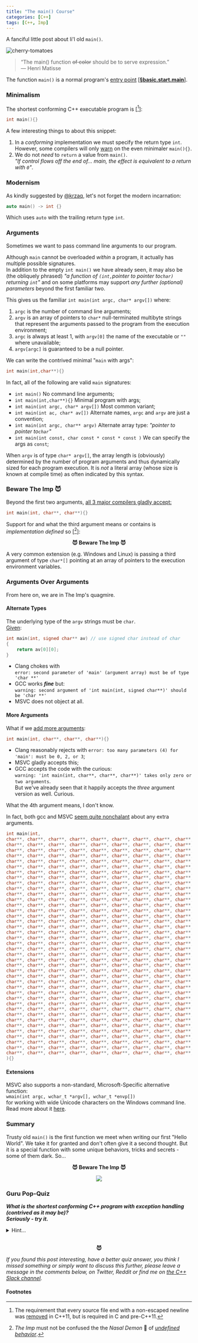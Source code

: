 ```yaml
---
title: "The main() Course"
categories: [C++]
tags: [C++, Imp]
---
```

A fanciful little post about li'l old `main()`.

![cherry-tomatoes](../../assets/cherry-tomatoes.jpg)    

> “The main() function <s>of color</s> should be to serve expression.”  
> — Henri Matisse

The function `main()` is a normal program's [entry point](http://en.cppreference.com/w/cpp/language/main_function) [[**§basic.start.main**](http://eel.is/c++draft/basic.start.main)].

### Minimalism
The shortest conforming C++ executable program is [[^1]]:

[^1]: The requirement that every source file end with a non-escaped newline was [removed](https://stackoverflow.com/a/8172348/135862) in C++11, but is required in C and pre-C++11.


```cpp
int main(){}
```

A few interesting things to about this snippet:

1. In a *conforming* implementation we must specify the return type `int`.  
   However, some compilers will only [warn](https://wandbox.org/permlink/z1qDbe9lnEg88TYe) on the even minimaler `main(){}`.
3. We do not *need* to `return` a value from `main()`.   
   *"If control flows off the end of... main, the effect is equivalent to a return with `0`"*.  

### Modernism
As kindly suggested by [@krzaq](https://twitter.com/KrzaQ2), let's not forget the modern incarnation:

```cpp
auto main() -> int {}
```
Which uses `auto` with the trailing return type `int`.

### Arguments
Sometimes we want to pass command line arguments to our program. 

Although `main` cannot be overloaded *within* a program, it actually has multiple possible signatures.  
In addition to the empty `int main()` we have already seen, it may also be (the obliquely phrased) *"a function of `(int,`pointer to pointer to`char)` returning `int`"*  and on some platforms may support *any further (optional) parameters* beyond the first familiar two.  

This gives us the familiar `int main(int argc, char* argv[])` where:

1. `argc` is the number of command line arguments;
2. `argv` is an array of pointers to `char*` null-terminated multibyte strings that represent the arguments passed to the program from the execution environment;
3. `argc` is always at least 1, with `argv[0]` the name of the executable or `""` where unavailable;
4. `argv[argc]` is guaranteed to be a null pointer.

We can write the contrived minimal "`main` with args": 

```cpp
int main(int,char**){}
```

In fact, all of the following are valid `main` signatures:

- `int main()` No command line arguments;
- `int main(int,char**){}` Minimal program with args; 
- `int main(int argc, char* argv[])` Most common variant; 
- `int main(int ac, char* av[])` Alternate names, `argc` and `argv` are just a convention;
- `int main(int argc, char** argv)` Alternate array type: *"pointer to pointer to`char`"* 
- `int main(int const, char const * const * const )` We can specify the args as `const`;

When `argv` is of type `char* argv[]`, the array length is (obviously) determined by the number of program arguments and thus dynamically sized for each program execution. It is *not* a literal array (whose size is known at compile time) as often indicated by this syntax. 

### Beware The Imp 😈

Beyond the first two arguments, [all 3 major compilers gladly accept:](https://godbolt.org/g/k9Ta6Q)  

```cpp
int main(int, char**, char**){}
```
Support for and what the third argument means or contains is *implementation defined* so [[^2]]:  
<p style="text-align: center;font-weight: bold;">😈 Beware The Imp 😈</p>  

[^2]: *The Imp* must not be confused the the *Nasal Demon* 👿 of [*undefined behavior*](https://en.wikipedia.org/wiki/Undefined_behavior). 

A very common extension (e.g. Windows and Linux) is passing a third argument of type `char*[]` pointing at an array of pointers to the execution environment variables.  

### Arguments Over Arguments
From here on, we are in The Imp's quagmire.  

#### Alternate Types
The underlying type of the `argv` strings must be `char`.  
[Given](https://godbolt.org/g/U3zjbB):

```cpp
int main(int, signed char** av) // use signed char instead of char
{ 
    return av[0][0]; 
}
```
- Clang chokes with  
  `error: second parameter of 'main' (argument array) must be of type 'char **'`
- GCC works ***fine*** but:  
  `warning: second argument of 'int main(int, signed char**)' should be 'char **'`
- MSVC does not object at all.

#### More Arguments
What if we [add more arguments](https://godbolt.org/g/2zes5c):

```cpp
int main(int, char**, char**, char**){}
```

- Clang reasonably rejects with `error: too many parameters (4) for 'main': must be 0, 2, or 3`;
- MSVC gladly accepts this;
- GCC accepts the code with the curious:  
  `warning: 'int main(int, char**, char**, char**)' takes only zero or two arguments`.  
  But we've already seen that it happily accepts the *three* argument version as well. Curious. 

What the 4th argument means, I don't know.

In fact, both gcc and MSVC [seem quite nonchalant](https://godbolt.org/g/AZVwfg) about any extra arguments.

```cpp
int main(int,  
char**, char**, char**, char**, char**, char**, char**, char**, char**, char**, char**, char**, char**, 
char**, char**, char**, char**, char**, char**, char**, char**, char**, char**, char**, char**, char**, 
char**, char**, char**, char**, char**, char**, char**, char**, char**, char**, char**, char**, char**, 
char**, char**, char**, char**, char**, char**, char**, char**, char**, char**, char**, char**, char**, 
char**, char**, char**, char**, char**, char**, char**, char**, char**, char**, char**, char**, char**, 
char**, char**, char**, char**, char**, char**, char**, char**, char**, char**, char**, char**, char**, 
char**, char**, char**, char**, char**, char**, char**, char**, char**, char**, char**, char**, char**, 
char**, char**, char**, char**, char**, char**, char**, char**, char**, char**, char**, char**, char**, 
char**, char**, char**, char**, char**, char**, char**, char**, char**, char**, char**, char**, char**, 
char**, char**, char**, char**, char**, char**, char**, char**, char**, char**, char**, char**, char**, 
char**, char**, char**, char**, char**, char**, char**, char**, char**, char**, char**, char**, char**, 
char**, char**, char**, char**, char**, char**, char**, char**, char**, char**, char**, char**, char**, 
char**, char**, char**, char**, char**, char**, char**, char**, char**, char**, char**, char**, char**, 
char**, char**, char**, char**, char**, char**, char**, char**, char**, char**, char**, char**, char**, 
char**, char**, char**, char**, char**, char**, char**, char**, char**, char**, char**, char**, char**, 
char**, char**, char**, char**, char**, char**, char**, char**, char**, char**, char**, char**, char**, 
char**, char**, char**, char**, char**, char**, char**, char**, char**, char**, char**, char**, char**, 
char**, char**, char**, char**, char**, char**, char**, char**, char**, char**, char**, char**, char**, 
char**, char**, char**, char**, char**, char**, char**, char**, char**, char**, char**, char**, char**, 
char**, char**, char**, char**, char**, char**, char**, char**, char**, char**, char**, char**, char**, 
char**, char**, char**, char**, char**, char**, char**, char**, char**, char**, char**, char**, char**, 
char**, char**, char**, char**, char**, char**, char**, char**, char**, char**, char**, char**, char**, 
char**, char**, char**, char**, char**, char**, char**, char**, char**, char**, char**, char**, char**, 
char**, char**, char**, char**, char**, char**, char**, char**, char**, char**, char**, char**, char**, 
char**, char**, char**, char**, char**, char**, char**, char**, char**, char**, char**, char**, char**, 
char**, char**, char**, char**, char**, char**, char**, char**, char**, char**, char**, char**, char**, 
char**, char**, char**, char**, char**, char**, char**, char**, char**, char**, char**, char**, char**, 
char**, char**, char**, char**, char**, char**, char**, char**, char**, char**, char**, char**, char**, 
char**, char**, char**, char**, char**, char**, char**, char**, char**, char**, char**, char**, char**, 
char**, char**, char**, char**, char**, char**, char**, char**, char**, char**, char**, char**, char**, 
char**, char**, char**, char**, char**, char**, char**, char**, char**, char**, char**, char**, char**, 
char**, char**, char**, char**, char**, char**, char**, char**, char**, char**, char**, char**, char**, 
char**, char**, char**, char**, char**, char**, char**, char**, char**, char**, char**, char**, char**, 
char**, char**, char**, char**, char**, char**, char**, char**, char**, char**, char**, char**, char**, 
char**, char**, char**, char**, char**, char**, char**, char**, char**, char**, char**, char**, char**, 
char**, char**, char**, char**, char**, char**, char**, char**, char**, char**, char**, char**, char**, 
char**, char**, char**, char**, char**, char**, char**, char**, char**, char**, char**, char**, char**, 
char**, char**, char**, char**, char**, char**, char**, char**, char**, char**, char**, char**, char**, 
char**, char**, char**, char**, char**, char**, char**, char**, char**, char**, char**, char**, char**, 
char**, char**, char**, char**, char**, char**, char**, char**, char**, char**, char**, char**, char** 
){}
```

#### Extensions

MSVC also supports a non-standard, Microsoft-Specific alternative function:  
`wmain(int argc, wchar_t *argv[], wchar_t *envp[])`   
for working with wide Unicode characters on the Windows command line. Read more about it [here](https://docs.microsoft.com/en-us/cpp/c-language/using-wmain).

### Summary
Trusty old `main()` is the first function we meet when writing our first "Hello World". We take it for granted and don't often give it a second thought. But it is a special function with some unique behaviors, tricks and secrets - some of them dark. So...   

  
<p style="text-align: center;font-weight: bold;">😈 Beware The Imp 😈</p>
<p style="text-align: center;"><img src="https://media.giphy.com/media/ykBfNG10gwIRW/giphy.gif"></p>


### Guru Pop-Quiz
***What is the shortest conforming C++ program with exception handling (contrived as it may be)?  
Seriously - try it.***

<details>
<summary>Hint...</summary>
<br>Can you match or beat 27 character?
<br><br>
<details>
  <summary>I give up! Enlighten me!!</summary>
  <br><code class="highlighter-rouge">
  int main()try{}catch(...){}
  </code><br>
  <br>Ha! Use the obscure <a href="http://en.cppreference.com/w/cpp/language/function-try-block">function-try-block</a>.
</details>
</details>
<br>
<p style="text-align: center;font-weight: bold;">😈</p> 


*If you found this post interesting, have a better quiz answer, you think I missed something or simply want to discuss this further, please leave a message in the comments below, on Twitter, Reddit or find me on [the C++ Slack channel](https://cpplang.now.sh/).*


#### Footnotes